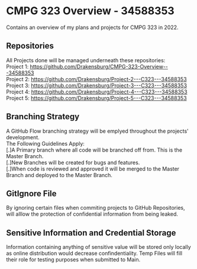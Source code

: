 # CMPG 323 Overview - 34588353
Contains an overview of my plans and projects for CMPG 323 in 2022.

## Repositories
All Projects done will be managed underneath these repositories:<br />
Project 1: https://github.com/Drakensburg/CMPG-323-Overview---34588353<br />
Project 2: https://github.com/Drakensburg/Project-2---C323---34588353<br />
Project 3: https://github.com/Drakensburg/Project-3---C323---34588353<br />
Project 4: https://github.com/Drakensburg/Project-4---C323---34588353<br />
Project 5: https://github.com/Drakensburg/Project-5---C323---34588353

## Branching Strategy
A GitHub Flow branching strategy will be emplyed throughout the projects' development.<br />
The Following Guidelines Apply:<br />
[.]A Primary branch where all code will be branched off from. This is the Master Branch.  
[.]New Branches will be created for bugs and features.<br />
[.]When code is reviewed and approved it will be merged to the Master Branch and deployed to the Master Branch.<br />

## GitIgnore File
By ignoring certain files when commiting projects to GitHub Repositories, will alllow the protection of confidential information from being leaked.

## Sensitive Information and Credential Storage
Information containing anything of sensitive value will be stored only locally as online distribution would decrease confindentiality. Temp Files will fill their role for testing purposes when submitted to Main.
